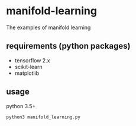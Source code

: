 # manifold-learning
The examples of manifold learning

## requirements (python packages)
- tensorflow 2.x
- scikit-learn
- matplotlib

## usage
python 3.5+
```shell
python3 manifold_learning.py 
```

